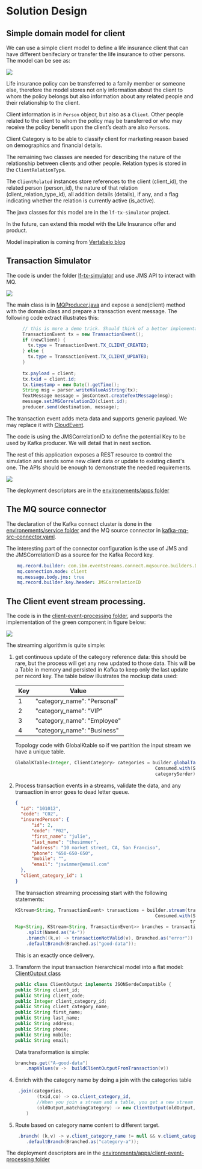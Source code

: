 # Solution Design

## Simple domain model for client

We can use a simple client model to define a life insurance client that can have different benifeciary or transfer the life insurance to other persons. The model can be see as:

![](./images/lf-model.png)

Life insurance policy can be transferred to a family member or someone else, therefore the model stores not only information about the client to whom the policy belongs but also information about any related people and their relationship to the client.

Client information is in `Person` objecr, but also as a `Client`. Other people related to the client to whom the policy may be transferred or who may receive the policy benefit upon the client’s death are also `Person`s.

Client Category is to be able to classify client for marketing reason based on demographics and financial details.

The remaining two classes are needed for describing the nature of the relationship between clients and other people.  Relation types is stored in the `ClientRelationType`. 

The `ClientRelated` instances store references to the client (client_id), the related person (person_id), the nature of that relation (client_relation_type_id), all addition details (details), if any, and a flag indicating whether the relation is currently active (is_active).

The java classes for this model are in the `lf-tx-simulator` project.

In the future, can extend this model with the Life Insurance offer and product.

Model inspiration is coming from [Vertabelo blog](https://vertabelo.com/blog/life-insurance-data-model/)


## Transaction Simulator

The code is under the folder [lf-tx-simulator](https://github.com/jbcodeforce/life-insurance-demo/tree/main/lf-tx-simulator) and use JMS API to interact with MQ.

![](./images/tx-simulator.png) 

The main class is in [MQProducer.java](https://github.com/jbcodeforce/life-insurance-demo/blob/main/lf-tx-simulator/src/main/java/org/acme/infra/messages/MQProducer.java) and expose a send(client) method with the domain class and prepare a transaction event message. The following code extract illustrates this:

```java
      // this is more a demo trick. Should think of a better implementation
      TransactionEvent tx = new TransactionEvent();
      if (newClient) {
        tx.type = TransactionEvent.TX_CLIENT_CREATED;
      } else {
        tx.type = TransactionEvent.TX_CLIENT_UPDATED;
      }
        
      tx.payload = client; 
      tx.txid = client.id;
      tx.timestamp = new Date().getTime();
      String msg = parser.writeValueAsString(tx);
      TextMessage message = jmsContext.createTextMessage(msg);
      message.setJMSCorrelationID(client.id);
      producer.send(destination, message);
```     

The transaction event adds meta data and supports generic payload. We may replace it with [CloudEvent](https://cloudevents.github.io/sdk-java/core.html).

The code is using the JMSCorrelationID to define the potential Key to be used by Kafka producer. We will detail that in next section.

The rest of this application exposes a REST resource to control the simulation and sends some new client data or update to existing client's one. The APIs should be enough to demonstrate the needed requirements.

![](./images/simul-apis.png)

The deployment descriptors are in the [environements/apps folder](https://github.com/jbcodeforce/life-insurance-demo/tree/main/environments/lf-demo/apps/lf-tx-simulator)
## The MQ source connector

The declaration of the Kafka connect cluster is done in the [environements/service folder](https://github.com/jbcodeforce/life-insurance-demo/tree/main/environments/lf-demo/services/kconnect) and the MQ source connector in [kafka-mq-src-connector.yaml](https://github.com/jbcodeforce/life-insurance-demo/blob/main/environments/lf-demo/apps/mq-source/kafka-mq-src-connector.yaml).

The interesting part of the connector configuration is the use of JMS and the JMSCorrelationID as a source for the Kafka Record key.

```yaml
    mq.record.builder: com.ibm.eventstreams.connect.mqsource.builders.DefaultRecordBuilder
    mq.connection.mode: client
    mq.message.body.jms: true
    mq.record.builder.key.header: JMSCorrelationID
```

## The Client event stream processing.

The code is in the [client-event-processing folder](https://github.com/jbcodeforce/life-insurance-demo/tree/main/client-event-processing), and supports the implementation of the green component in figure below:

![](./images/stream-processing.png)

The streaming algorithm is quite simple:

1. get continuous update of the category reference data: this should be rare, but the process will get any new updated to those data. This will be a Table in memory and persisted in Kafka to keep only the last update per record key. The table below illustrates the mockup data used:

    | Key | Value |
    | --- | --- |
    |  1 |  "category_name": "Personal" |
    |  2  | "category_name": "VIP" |
    | 3 | "category_name": "Employee" |
    | 4 |"category_name": "Business" |

    Topology code with GlobalKtable so if we partition the input stream we have a unique table.

    ```java
    GlobalKTable<Integer, ClientCategory> categories = builder.globalTable(categoriesInputStreamName,
                                                        Consumed.with(Serdes.Integer(),  
                                                        categorySerder),  Materialized.as(storeSupplier));
    ```

1. Process transaction events in a streams, validate the data, and any transaction in error goes to dead letter queue.

    ```json
    {
      "id": "101012",
      "code": "C02",
      "insuredPerson": {
          "id": 2,
          "code": "P02",
          "first_name": "julie",
          "last_name": "thesimmer",
          "address": "10 market street, CA, San Franciso",
          "phone": "650-650-650",
          "mobile": "",
          "email": "jswimmer@email.com"
      }, 
      "client_category_id": 1
    }
    ```

    The transaction streaming processing start with the following statements:

    ```java
    KStream<String, TransactionEvent> transactions = builder.stream(transactionsInputStreamName,
                                                        Consumed.with(Serdes.String(),  
                                                                     transactionEventSerder));
    Map<String, KStream<String, TransactionEvent>> branches = transactions
        .split(Named.as("A-"))
        .branch((k,v) -> transactionNotValid(v), Branched.as("error"))
        .defaultBranch(Branched.as("good-data"));
    ```

    This is an exactly once delivery.

1. Transform the input transaction hierarchical model into a flat model: [ClientOutput class](https://github.com/jbcodeforce/life-insurance-demo/blob/main/client-event-processing/src/main/java/org/acme/infra/events/ClientOutput.java)

    ```java
    public class ClientOutput implements JSONSerdeCompatible {
    public String client_id;
    public String client_code;
    public Integer client_category_id;
    public String client_category_name;
    public String first_name;
    public String last_name;
    public String address;
    public String phone;
    public String mobile;
    public String email;
    ```

    Data transformation is simple:

    ```java
    branches.get("A-good-data")
        .mapValues(v ->  buildClientOutputFromTransaction(v))
    ```
    
1. Enrich with the category name by doing a join with the categories table

    ```java
     .join(categories,
            (txid,co) -> co.client_category_id,
            //When you join a stream and a table, you get a new stream
            (oldOutput,matchingCategory) -> new ClientOutput(oldOutput,matchingCategory.category_name)
        )  
    ```

1. Route based on category name content to different target.

    ```java
     .branch( (k,v) -> v.client_category_name != null && v.client_category_name.equals("Business"), Branched.as("category-b"))
        .defaultBranch(Branched.as("category-a"));

    ```

The deployment descriptors are in the [environments/apps/client-event-processing folder](https://github.com/jbcodeforce/life-insurance-demo/tree/main/environments/lf-demo/apps/client-event-processing) 